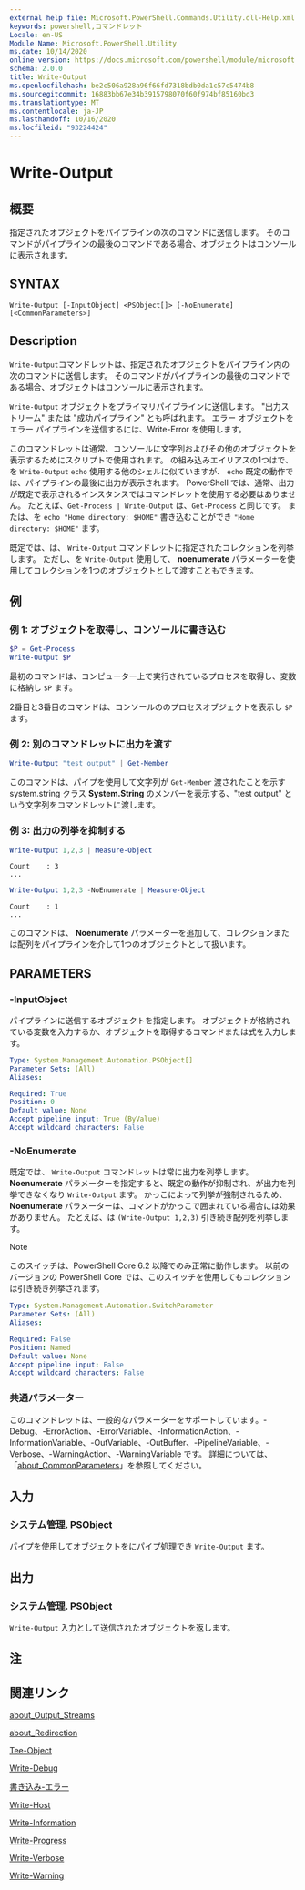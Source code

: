 ```yaml
---
external help file: Microsoft.PowerShell.Commands.Utility.dll-Help.xml
keywords: powershell,コマンドレット
Locale: en-US
Module Name: Microsoft.PowerShell.Utility
ms.date: 10/14/2020
online version: https://docs.microsoft.com/powershell/module/microsoft.powershell.utility/write-output?view=powershell-7&WT.mc_id=ps-gethelp
schema: 2.0.0
title: Write-Output
ms.openlocfilehash: be2c506a928a96f66fd7318bdb0da1c57c5474b8
ms.sourcegitcommit: 16883bb67e34b3915798070f60f974bf85160bd3
ms.translationtype: MT
ms.contentlocale: ja-JP
ms.lasthandoff: 10/16/2020
ms.locfileid: "93224424"
---
```

# Write-Output

## 概要
指定されたオブジェクトをパイプラインの次のコマンドに送信します。 そのコマンドがパイプラインの最後のコマンドである場合、オブジェクトはコンソールに表示されます。

## SYNTAX

```
Write-Output [-InputObject] <PSObject[]> [-NoEnumerate] [<CommonParameters>]
```

## Description

`Write-Output`コマンドレットは、指定されたオブジェクトをパイプライン内の次のコマンドに送信します。
そのコマンドがパイプラインの最後のコマンドである場合、オブジェクトはコンソールに表示されます。

`Write-Output` オブジェクトをプライマリパイプラインに送信します。 "出力ストリーム" または "成功パイプライン" とも呼ばれます。 エラー オブジェクトをエラー パイプラインを送信するには、Write-Error を使用します。

このコマンドレットは通常、コンソールに文字列およびその他のオブジェクトを表示するためにスクリプトで使用されます。 の組み込みエイリアスの1つはで、を `Write-Output` `echo` 使用する他のシェルに似ていますが、 `echo` 既定の動作では、パイプラインの最後に出力が表示されます。 PowerShell では、通常、出力が既定で表示されるインスタンスではコマンドレットを使用する必要はありません。 たとえば、`Get-Process | Write-Output` は、`Get-Process` と同じです。 または、を `echo "Home directory: $HOME"` 書き込むことができ `"Home directory: $HOME"` ます。

既定では、は、 `Write-Output` コマンドレットに指定されたコレクションを列挙します。 ただし、を `Write-Output` 使用して、 **noenumerate** パラメーターを使用してコレクションを1つのオブジェクトとして渡すこともできます。

## 例

### 例 1: オブジェクトを取得し、コンソールに書き込む

```powershell
$P = Get-Process
Write-Output $P
```

最初のコマンドは、コンピューター上で実行されているプロセスを取得し、変数に格納し `$P` ます。

2番目と3番目のコマンドは、コンソールののプロセスオブジェクトを表示し `$P` ます。

### 例 2: 別のコマンドレットに出力を渡す

```powershell
Write-Output "test output" | Get-Member
```

このコマンドは、パイプを使用して文字列が `Get-Member` 渡されたことを示す system.string クラス **System.String** のメンバーを表示する、"test output" という文字列をコマンドレットに渡します。

### 例 3: 出力の列挙を抑制する

```powershell
Write-Output 1,2,3 | Measure-Object
```

```Output
Count    : 3
...
```

```powershell
Write-Output 1,2,3 -NoEnumerate | Measure-Object
```

```Output
Count    : 1
...
```

このコマンドは、 **Noenumerate** パラメーターを追加して、コレクションまたは配列をパイプラインを介して1つのオブジェクトとして扱います。

## PARAMETERS

### -InputObject

パイプラインに送信するオブジェクトを指定します。 オブジェクトが格納されている変数を入力するか、オブジェクトを取得するコマンドまたは式を入力します。

```yaml
Type: System.Management.Automation.PSObject[]
Parameter Sets: (All)
Aliases:

Required: True
Position: 0
Default value: None
Accept pipeline input: True (ByValue)
Accept wildcard characters: False
```

### -NoEnumerate

既定では、 `Write-Output` コマンドレットは常に出力を列挙します。 **Noenumerate** パラメーターを指定すると、既定の動作が抑制され、が出力を列挙できなくなり `Write-Output` ます。 かっこによって列挙が強制されるため、 **Noenumerate** パラメーターは、コマンドがかっこで囲まれている場合には効果がありません。 たとえば、は `(Write-Output 1,2,3)` 引き続き配列を列挙します。

> [!NOTE]
> このスイッチは、PowerShell Core 6.2 以降でのみ正常に動作します。 以前のバージョンの PowerShell Core では、このスイッチを使用してもコレクションは引き続き列挙されます。

```yaml
Type: System.Management.Automation.SwitchParameter
Parameter Sets: (All)
Aliases:

Required: False
Position: Named
Default value: None
Accept pipeline input: False
Accept wildcard characters: False
```

### 共通パラメーター

このコマンドレットは、一般的なパラメーターをサポートしています。-Debug、-ErrorAction、-ErrorVariable、-InformationAction、-InformationVariable、-OutVariable、-OutBuffer、-PipelineVariable、-Verbose、-WarningAction、-WarningVariable です。 詳細については、「[about_CommonParameters](https://go.microsoft.com/fwlink/?LinkID=113216)」を参照してください。

## 入力

### システム管理. PSObject

パイプを使用してオブジェクトをにパイプ処理でき `Write-Output` ます。

## 出力

### システム管理. PSObject

`Write-Output` 入力として送信されたオブジェクトを返します。

## 注

## 関連リンク

[about_Output_Streams](../Microsoft.PowerShell.Core/About/about_Output_Streams.md)

[about_Redirection](../Microsoft.PowerShell.Core/About/about_Redirection.md)

[Tee-Object](Tee-Object.md)

[Write-Debug](Write-Debug.md)

[書き込み-エラー](Write-Error.md)

[Write-Host](Write-Host.md)

[Write-Information](Write-Information.md)

[Write-Progress](Write-Progress.md)

[Write-Verbose](Write-Verbose.md)

[Write-Warning](Write-Warning.md)
